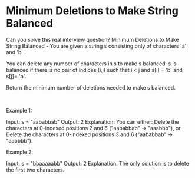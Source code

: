 # Minimum Deletions to Make String Balanced

Can you solve this real interview question? Minimum Deletions to Make String Balanced - You are given a string s consisting only of characters 'a' and 'b' .

You can delete any number of characters in s to make s balanced. s is balanced if there is no pair of indices (i,j) such that i < j and s[i] = 'b' and s[j]= 'a'.

Return the minimum number of deletions needed to make s balanced.

 

Example 1:


Input: s = "aababbab"
Output: 2
Explanation: You can either:
Delete the characters at 0-indexed positions 2 and 6 ("aababbab" -> "aaabbb"), or
Delete the characters at 0-indexed positions 3 and 6 ("aababbab" -> "aabbbb").


Example 2:


Input: s = "bbaaaaabb"
Output: 2
Explanation: The only solution is to delete the first two characters.
